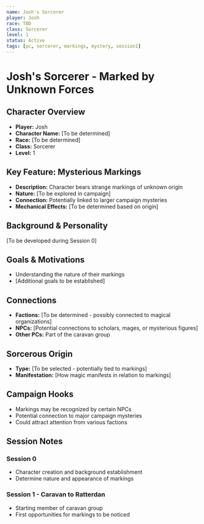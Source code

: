 ```yaml
---
name: Josh's Sorcerer
player: Josh
race: TBD
class: Sorcerer
level: 1
status: Active
tags: [pc, sorcerer, markings, mystery, session1]
---
```


# Josh's Sorcerer - Marked by Unknown Forces

## Character Overview
- **Player:** Josh
- **Character Name:** [To be determined]
- **Race:** [To be determined]
- **Class:** Sorcerer
- **Level:** 1

## Key Feature: Mysterious Markings
- **Description:** Character bears strange markings of unknown origin
- **Nature:** [To be explored in campaign]
- **Connection:** Potentially linked to larger campaign mysteries
- **Mechanical Effects:** [To be determined based on origin]

## Background & Personality
[To be developed during Session 0]

## Goals & Motivations
- Understanding the nature of their markings
- [Additional goals to be established]

## Connections
- **Factions:** [To be determined - possibly connected to magical organizations]
- **NPCs:** [Potential connections to scholars, mages, or mysterious figures]
- **Other PCs:** Part of the caravan group

## Sorcerous Origin
- **Type:** [To be selected - potentially tied to markings]
- **Manifestation:** [How magic manifests in relation to markings]

## Campaign Hooks
- Markings may be recognized by certain NPCs
- Potential connection to major campaign mysteries
- Could attract attention from various factions

## Session Notes
### Session 0
- Character creation and background establishment
- Determine nature and appearance of markings

### Session 1 - Caravan to Ratterdan
- Starting member of caravan group
- First opportunities for markings to be noticed
